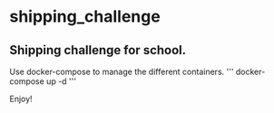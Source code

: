 # shipping_challenge

## Shipping challenge for school. 

Use docker-compose to manage the different containers. 
'''
docker-compose up -d 
'''

Enjoy!
